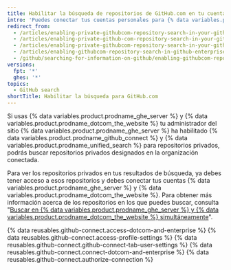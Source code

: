 ```yaml
---
title: Habilitar la búsqueda de repositorios de GitHub.com en tu cuenta de servidor de GitHub Enterprise
intro: 'Puedes conectar tus cuentas personales para {% data variables.product.prodname_dotcom_the_website %} y {% data variables.product.prodname_ghe_server %} a fin de buscar contenido en determinados repositorios privados de {% data variables.product.prodname_dotcom_the_website %} de {% data variables.product.prodname_ghe_server %}.'
redirect_from:
  - /articles/enabling-private-githubcom-repository-search-in-your-github-enterprise-account/
  - /articles/enabling-private-github-com-repository-search-in-your-github-enterprise-server-account/
  - /articles/enabling-private-githubcom-repository-search-in-your-github-enterprise-server-account/
  - /articles/enabling-githubcom-repository-search-in-github-enterprise-server
  - /github/searching-for-information-on-github/enabling-githubcom-repository-search-in-github-enterprise-server
versions:
  fpt: '*'
  ghes: '*'
topics:
  - GitHub search
shortTitle: Habilitar la búsqueda para GitHub.com
---
```


Si usas {% data variables.product.prodname_ghe_server %} y {% data variables.product.prodname_dotcom_the_website %} tu administrador del sitio {% data variables.product.prodname_ghe_server %} ha habilitado {% data variables.product.prodname_github_connect %} y {% data variables.product.prodname_unified_search %} para repositorios privados, podrás buscar repositorios privados designados en la organización conectada.

Para ver los repositorios privados en tus resultados de búsqueda, ya debes tener acceso a esos repositorios y debes conectar tus cuentas {% data variables.product.prodname_ghe_server %} y {% data variables.product.prodname_dotcom_the_website %}. Para obtener más información acerca de los repositorios en los que puedes buscar, consulta "[Buscar en {% data variables.product.prodname_ghe_server %} y {% data variables.product.prodname_dotcom_the_website %} simultáneamente](/articles/about-searching-on-github/#searching-across-github-enterprise-and-githubcom-simultaneously)".

{% data reusables.github-connect.access-dotcom-and-enterprise %}
{% data reusables.github-connect.access-profile-settings %}
{% data reusables.github-connect.github-connect-tab-user-settings %}
{% data reusables.github-connect.connect-dotcom-and-enterprise %}
{% data reusables.github-connect.authorize-connection %}
